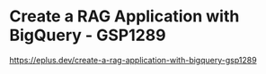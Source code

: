 # Create a RAG Application with BigQuery - GSP1289

<https://eplus.dev/create-a-rag-application-with-bigquery-gsp1289>